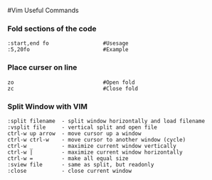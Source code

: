 #Vim Useful Commands

### Fold sections of the code                   
```
:start,end fo                 #Usesage
:5,20fo                       #Example
```

### Place curser on line
```
zo                            #Open fold
zc                            #Close fold
```

### Split Window with VIM
```
:split filename  - split window horizontally and load filename
:vsplit file     - vertical split and open file
ctrl-w up arrow  - move cursor up a window
ctrl-w ctrl-w    - move cursor to another window (cycle)
ctrl-w _         - maximize current window vertically
ctrl-w |         - maximize current window horizontally
ctrl-w =         - make all equal size
:sview file      - same as split, but readonly
:close           - close current window
```
